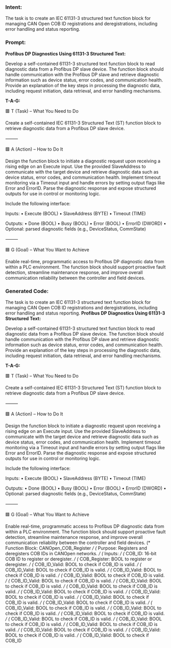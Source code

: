 ### Intent:
The task is to create an IEC 61131-3 structured text function block for managing CAN Open COB ID registrations and deregistrations, including error handling and status reporting.

### Prompt:
**Profibus DP Diagnostics Using 61131-3 Structured Text:**

Develop a self-contained 61131-3 structured text function block to read diagnostic data from a Profibus DP slave device. The function block should handle communication with the Profibus DP slave and retrieve diagnostic information such as device status, error codes, and communication health. Provide an explanation of the key steps in processing the diagnostic data, including request initiation, data retrieval, and error handling mechanisms.

**T-A-G:**

🟥 T (Task) – What You Need to Do

Create a self-contained IEC 61131-3 Structured Text (ST) function block to retrieve diagnostic data from a Profibus DP slave device.

⸻

🟩 A (Action) – How to Do It

Design the function block to initiate a diagnostic request upon receiving a rising edge on an Execute input. Use the provided SlaveAddress to communicate with the target device and retrieve diagnostic data such as device status, error codes, and communication health. Implement timeout monitoring via a Timeout input and handle errors by setting output flags like Error and ErrorID. Parse the diagnostic response and expose structured outputs for use in control or monitoring logic.

Include the following interface:

Inputs:
	•	Execute (BOOL)
	•	SlaveAddress (BYTE)
	•	Timeout (TIME)

Outputs:
	•	Done (BOOL)
	•	Busy (BOOL)
	•	Error (BOOL)
	•	ErrorID (DWORD)
	•	Optional: parsed diagnostic fields (e.g., DeviceStatus, CommState)

⸻

🟦 G (Goal) – What You Want to Achieve

Enable real-time, programmatic access to Profibus DP diagnostic data from within a PLC environment. The function block should support proactive fault detection, streamline maintenance response, and improve overall communication reliability between the controller and field devices.

### Generated Code:
The task is to create an IEC 61131-3 structured text function block for managing CAN Open COB ID registrations and deregistrations, including error handling and status reporting.
**Profibus DP Diagnostics Using 61131-3 Structured Text:**

Develop a self-contained 61131-3 structured text function block to read diagnostic data from a Profibus DP slave device. The function block should handle communication with the Profibus DP slave and retrieve diagnostic information such as device status, error codes, and communication health. Provide an explanation of the key steps in processing the diagnostic data, including request initiation, data retrieval, and error handling mechanisms.

**T-A-G:**

🟥 T (Task) – What You Need to Do

Create a self-contained IEC 61131-3 Structured Text (ST) function block to retrieve diagnostic data from a Profibus DP slave device.

⸻

🟩 A (Action) – How to Do It

Design the function block to initiate a diagnostic request upon receiving a rising edge on an Execute input. Use the provided SlaveAddress to communicate with the target device and retrieve diagnostic data such as device status, error codes, and communication health. Implement timeout monitoring via a Timeout input and handle errors by setting output flags like Error and ErrorID. Parse the diagnostic response and expose structured outputs for use in control or monitoring logic.

Include the following interface:

Inputs:
	•	Execute (BOOL)
	•	SlaveAddress (BYTE)
	•	Timeout (TIME)

Outputs:
	•	Done (BOOL)
	•	Busy (BOOL)
	•	Error (BOOL)
	•	ErrorID (DWORD)
	•	Optional: parsed diagnostic fields (e.g., DeviceStatus, CommState)

⸻

🟦 G (Goal) – What You Want to Achieve

Enable real-time, programmatic access to Profibus DP diagnostic data from within a PLC environment. The function block should support proactive fault detection, streamline maintenance response, and improve overall communication reliability between the controller and field devices.
(* Function Block: CANOpen_COB_Register */
(* Purpose: Registers and deregisters COB IDs in CANOpen networks. */
(* Inputs: */
(*   COB_ID: 16-bit COB ID to register or deregister. */
(*   COB_Register: BOOL to register or deregister. */
(*   COB_ID_Valid: BOOL to check if COB_ID is valid. */
(*   COB_ID_Valid: BOOL to check if COB_ID is valid. */
(*   COB_ID_Valid: BOOL to check if COB_ID is valid. */
(*   COB_ID_Valid: BOOL to check if COB_ID is valid. */
(*   COB_ID_Valid: BOOL to check if COB_ID is valid. */
(*   COB_ID_Valid: BOOL to check if COB_ID is valid. */
(*   COB_ID_Valid: BOOL to check if COB_ID is valid. */
(*   COB_ID_Valid: BOOL to check if COB_ID is valid. */
(*   COB_ID_Valid: BOOL to check if COB_ID is valid. */
(*   COB_ID_Valid: BOOL to check if COB_ID is valid. */
(*   COB_ID_Valid: BOOL to check if COB_ID is valid. */
(*   COB_ID_Valid: BOOL to check if COB_ID is valid. */
(*   COB_ID_Valid: BOOL to check if COB_ID is valid. */
(*   COB_ID_Valid: BOOL to check if COB_ID is valid. */
(*   COB_ID_Valid: BOOL to check if COB_ID is valid. */
(*   COB_ID_Valid: BOOL to check if COB_ID is valid. */
(*   COB_ID_Valid: BOOL to check if COB_ID is valid. */
(*   COB_ID_Valid: BOOL to check if COB_ID is valid. */
(*   COB_ID_Valid: BOOL to check if COB_ID is valid. */
(*   COB_ID_Valid: BOOL to check if COB_ID
